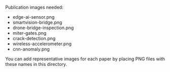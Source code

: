 <!-- Placeholder for publication images -->
<!-- To add actual images, replace files in /images/publications/ -->
<!-- Recommended size: 400x300px or similar aspect ratio -->
<!-- Image filenames referenced in publication front matter -->

Publication images needed:
- edge-ai-sensor.png
- smartvision-bridge.png
- drone-bridge-inspection.png
- miter-gates.png
- crack-detection.png
- wireless-accelerometer.png
- cnn-anomaly.png

You can add representative images for each paper by placing PNG files with these names in this directory.
